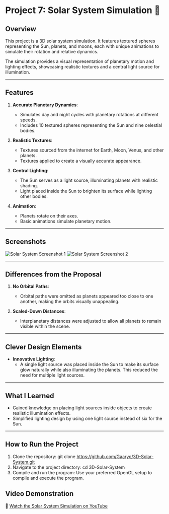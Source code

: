 # Project 7: Solar System Simulation 🌌

## Overview
This project is a 3D solar system simulation. It features textured spheres representing the Sun, planets, and moons, each with unique animations to simulate their rotation and relative dynamics.

The simulation provides a visual representation of planetary motion and lighting effects, showcasing realistic textures and a central light source for illumination.

---

## Features
1. **Accurate Planetary Dynamics**:
   - Simulates day and night cycles with planetary rotations at different speeds.
   - Includes 10 textured spheres representing the Sun and nine celestial bodies.

2. **Realistic Textures**:
   - Textures sourced from the internet for Earth, Moon, Venus, and other planets.
   - Textures applied to create a visually accurate appearance.

3. **Central Lighting**:
   - The Sun serves as a light source, illuminating planets with realistic shading.
   - Light placed inside the Sun to brighten its surface while lighting other bodies.

4. **Animation**:
   - Planets rotate on their axes.
   - Basic animations simulate planetary motion.

---

## Screenshots
![Solar System Screenshot 1](link-to-screenshot-1)
![Solar System Screenshot 2](link-to-screenshot-2)

---

## Differences from the Proposal
1. **No Orbital Paths**:
   - Orbital paths were omitted as planets appeared too close to one another, making the orbits visually unappealing.

2. **Scaled-Down Distances**:
   - Interplanetary distances were adjusted to allow all planets to remain visible within the scene.

---

## Clever Design Elements
- **Innovative Lighting**:
  - A single light source was placed inside the Sun to make its surface glow naturally while also illuminating the planets. This reduced the need for multiple light sources.

---

## What I Learned
- Gained knowledge on placing light sources inside objects to create realistic illumination effects.
- Simplified lighting design by using one light source instead of six for the Sun.

---

## How to Run the Project
1. Clone the repository:
   git clone https://github.com/Gaaryo/3D-Solar-System.git
2. Navigate to the project directory:
   cd 3D-Solar-System
3. Compile and run the program:
   Use your preferred OpenGL setup to compile and execute the program.

## Video Demonstration
🎥 [Watch the Solar System Simulation on YouTube](https://youtu.be/QctPJDfjMNE?si=ROb5F5iyUFPGjT2_)

